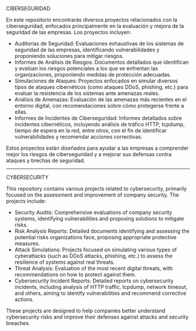 CIBERSEGURIDAD

En este repositorio encontrarás diversos proyectos relacionados con la ciberseguridad, enfocados principalmente en la evaluación y mejora de la seguridad de las empresas. Los proyectos incluyen:

- Auditorías de Seguridad: Evaluaciones exhaustivas de los sistemas de seguridad de las empresas, identificando vulnerabilidades y proponiendo soluciones para mitigar riesgos.
- Informes de Análisis de Riesgos: Documentos detallados que identifican y evalúan los riesgos potenciales a los que se enfrentan las organizaciones, proponiendo medidas de protección adecuadas.
- Simulaciones de Ataques: Proyectos enfocados en simular diversos tipos de ataques cibernéticos (como ataques DDoS, phishing, etc.) para evaluar la resistencia de los sistemas ante amenazas reales.
- Análisis de Amenazas: Evaluación de las amenazas más recientes en el entorno digital, con recomendaciones sobre cómo protegerse frente a ellas.
- Informes de Incidentes de Ciberseguridad: Informes detallados sobre incidentes cibernéticos, incluyendo análisis de tráfico HTTP, tcpdump, tiempo de espera en la red, entre otros, con el fin de identificar vulnerabilidades y recomendar acciones correctivas.

Estos proyectos están diseñados para ayudar a las empresas a comprender mejor los riesgos de ciberseguridad y a mejorar sus defensas contra ataques y brechas de seguridad.

------------------------------------------------------------------------------------------------------------
CYBERSECURITY

This repository contains various projects related to cybersecurity, primarily focused on the assessment and improvement of company security. The projects include:

- Security Audits: Comprehensive evaluations of company security systems, identifying vulnerabilities and proposing solutions to mitigate risks.
- Risk Analysis Reports: Detailed documents identifying and assessing the potential risks organizations face, proposing appropriate protective measures.
- Attack Simulations: Projects focused on simulating various types of cyberattacks (such as DDoS attacks, phishing, etc.) to assess the resilience of systems against real threats.
- Threat Analysis: Evaluation of the most recent digital threats, with recommendations on how to protect against them.
- Cybersecurity Incident Reports: Detailed reports on cybersecurity incidents, including analysis of HTTP traffic, tcpdump, network timeout, and others, aiming to identify vulnerabilities and recommend corrective actions.

These projects are designed to help companies better understand cybersecurity risks and improve their defenses against attacks and security breaches.

